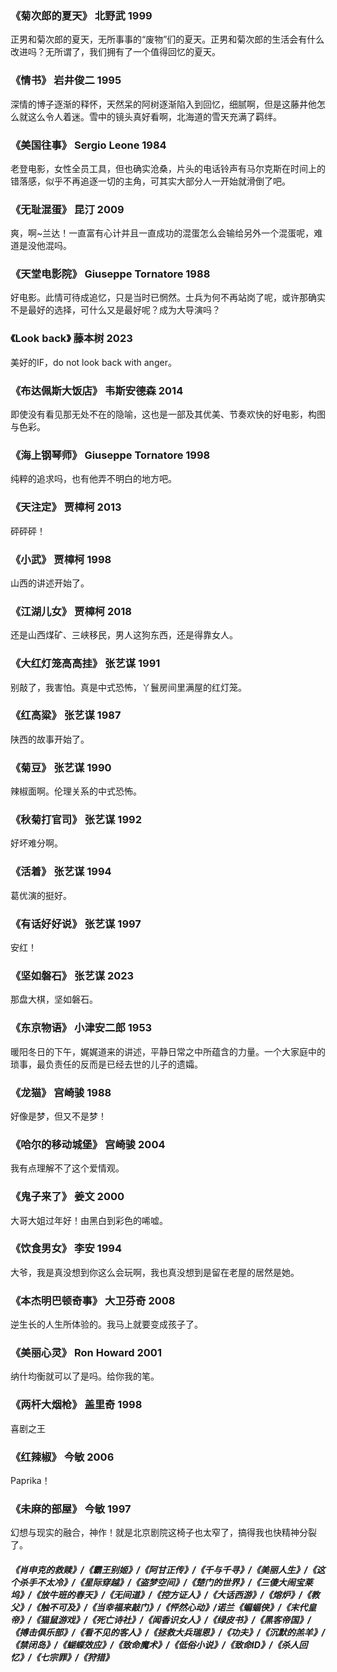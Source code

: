 ### 《菊次郎的夏天》 北野武 1999
正男和菊次郎的夏天，无所事事的“废物”们的夏天。正男和菊次郎的生活会有什么改进吗？无所谓了，我们拥有了一个值得回忆的夏天。
### 《情书》 岩井俊二 1995
深情的博子逐渐的释怀，天然呆的阿树逐渐陷入到回忆，细腻啊，但是这藤井他怎么就这么令人着迷。雪中的镜头真好看啊，北海道的雪天充满了羁绊。
### 《美国往事》 Sergio Leone 1984
老登电影，女性全员工具，但也确实沧桑，片头的电话铃声有马尔克斯在时间上的错落感，似乎不再追逐一切的主角，可其实大部分人一开始就滑倒了吧。
### 《无耻混蛋》 昆汀 2009
爽，啊~兰达！一直富有心计并且一直成功的混蛋怎么会输给另外一个混蛋呢，难道是没他混吗。
### 《天堂电影院》 Giuseppe Tornatore 1988
好电影。此情可待成追忆，只是当时已惘然。士兵为何不再站岗了呢，或许那确实不是最好的选择，可什么又是最好呢？成为大导演吗？
### 《Look back》 藤本树 2023
美好的IF，do not look back with anger。
### 《布达佩斯大饭店》 韦斯安德森 2014
即使没有看见那无处不在的隐喻，这也是一部及其优美、节奏欢快的好电影，构图与色彩。
### 《海上钢琴师》 Giuseppe Tornatore 1998
纯粹的追求吗，也有他弄不明白的地方吧。
### 《天注定》 贾樟柯 2013
砰砰砰！
### 《小武》 贾樟柯 1998
山西的讲述开始了。
### 《江湖儿女》 贾樟柯 2018
还是山西煤矿、三峡移民，男人这狗东西，还是得靠女人。
### 《大红灯笼高高挂》 张艺谋 1991
别敲了，我害怕。真是中式恐怖，丫鬟房间里满屋的红灯笼。
### 《红高粱》 张艺谋 1987
陕西的故事开始了。
### 《菊豆》 张艺谋 1990
辣椒面啊。伦理关系的中式恐怖。
### 《秋菊打官司》 张艺谋 1992
好坏难分啊。
### 《活着》 张艺谋 1994
葛优演的挺好。
### 《有话好好说》 张艺谋 1997
安红！
### 《坚如磐石》 张艺谋 2023
那盘大棋，坚如磐石。
### 《东京物语》 小津安二郎 1953
暖阳冬日的下午，娓娓道来的讲述，平静日常之中所蕴含的力量。一个大家庭中的琐事，最负责任的反而是已经去世的儿子的遗孀。
### 《龙猫》 宫崎骏 1988
好像是梦，但又不是梦！
### 《哈尔的移动城堡》 宫崎骏 2004
我有点理解不了这个爱情观。
### 《鬼子来了》 姜文 2000
大哥大姐过年好！由黑白到彩色的唏嘘。
### 《饮食男女》 李安 1994
大爷，我是真没想到你这么会玩啊，我也真没想到是留在老屋的居然是她。
### 《本杰明巴顿奇事》 大卫芬奇 2008
逆生长的人生所体验的。我马上就要变成孩子了。
### 《美丽心灵》 Ron Howard 2001
纳什均衡就可以了是吗。给你我的笔。
### 《两杆大烟枪》 盖里奇 1998
喜剧之王
### 《红辣椒》 今敏 2006
Paprika！
### 《未麻的部屋》 今敏 1997
幻想与现实的融合，神作！就是北京剧院这椅子也太窄了，搞得我也快精神分裂了。

##### 《肖申克的救赎》/《霸王别姬》/《阿甘正传》/《千与千寻》/《美丽人生》/《这个杀手不太冷》/《星际穿越》/《盗梦空间》/《楚门的世界》/《三傻大闹宝莱坞》/《放牛班的春天》/《无间道》/《控方证人》/《大话西游》/《熔炉》/《教父》/《触不可及》/《当幸福来敲门》/《怦然心动》/诺兰《蝙蝠侠》/《末代皇帝》/《猫鼠游戏》/《死亡诗社》/《闻香识女人》/《绿皮书》/《黑客帝国》/《搏击俱乐部》/《看不见的客人》/《拯救大兵瑞恩》/《功夫》/《沉默的羔羊》/《禁闭岛》/《蝴蝶效应》/《致命魔术》/《低俗小说》/《致命ID》/《杀人回忆》/《七宗罪》/《狩猎》